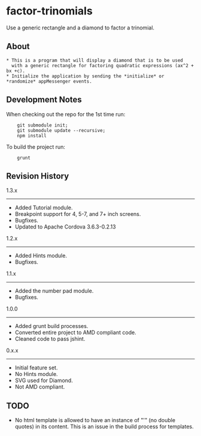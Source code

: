 factor-trinomials
=================

Use a generic rectangle and a diamond to factor a trinomial.


About
-----
    * This is a program that will display a diamond that is to be used
      with a generic rectangle for factoring quadratic expressions (ax^2 + bx +c).
    * Initialize the application by sending the *initialize* or *randomize* appMessenger events.  

Development Notes
-----------------

When checking out the repo for the 1st time run:
```
    git submodule init;
    git submodule update --recursive;    
    npm install
```
To build the project run:
```
    grunt
```



Revision History
----------------
1.3.x
*****
* Added Tutorial module.
* Breakpoint support for 4, 5-7, and 7+ inch screens. 
* Bugfixes.
* Updated to Apache Cordova 3.6.3-0.2.13

1.2.x
*****
* Added Hints module.
* Bugfixes.

1.1.x
*****
* Added the number pad module.
* Bugfixes.

1.0.0
*****
* Added grunt build processes.
* Converted entire project to AMD compliant code.
* Cleaned code to pass jshint.

0.x.x
*****
* Initial feature set.
* No Hints module.
* SVG used for Diamond.
* Not AMD compliant.




TODO
----
* No html template is allowed to have an instance of "\'" (no double quotes) in its content. This is an issue in the build process for templates.
